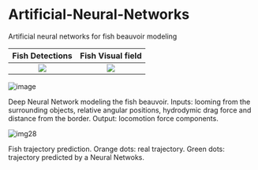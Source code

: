 # Artificial-Neural-Networks
Artificial neural networks for fish beauvoir modeling

Fish Detections             |  Fish Visual field
:-------------------------:|:-------------------------:
![](https://user-images.githubusercontent.com/36754185/176037562-6ebf0bf3-32d5-4eb9-81c9-55925e661a17.png) | ![](https://user-images.githubusercontent.com/36754185/176037692-26ca7c5c-e40d-457b-8ec5-9d627fcab72f.png)

![image](https://user-images.githubusercontent.com/36754185/176040166-0e87f567-8146-454d-b52d-b9f77801d34a.png)

Deep Neural Network modeling the fish beauvoir. Inputs: looming from the surrounding objects, relative angular positions, hydrodymic drag force and distance from the border. Output: locomotion force components.

![img28](https://user-images.githubusercontent.com/36754185/176037468-1309aacb-4440-47ec-abd5-63d29bb6f459.png)

Fish trajectory prediction. Orange dots: real trajectory. Green dots: trajectory predicted by a Neural Netwoks.
